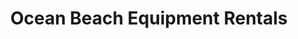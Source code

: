 ---
title: "Ocean Beach Equipment Rentals"
url: /san-diego/ocean-beach-equipment-rentals/
shop: Mieten
---